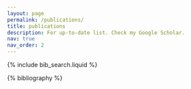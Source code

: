 ```yaml
---
layout: page
permalink: /publications/
title: publications
description: For up-to-date list. Check my Google Scholar.
nav: true
nav_order: 2
---
```


<!-- _pages/publications.md -->

<!-- Bibsearch Feature -->

{% include bib_search.liquid %}

<div class="publications">

{% bibliography %}

</div>
